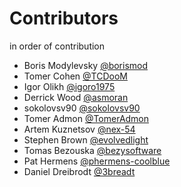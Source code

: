 # Contributors

in order of contribution

* Boris Modylevsky [@borismod](https://github.com/borismod)
* Tomer Cohen [@TCDooM](https://github.com/TCDooM)
* Igor Olikh [@igoro1975](https://github.com/igoro1975)
* Derrick Wood [@asmoran](https://github.com/asmoran)
* sokolovsv90 [@sokolovsv90](https://github.com/sokolovsv90)
* Tomer Admon [@TomerAdmon](https://github.com/TomerAdmon)
* Artem Kuznetsov [@nex-54](https://github.com/nex-54)
* Stephen Brown [@evolvedlight](https://github.com/evolvedlight)
* Tomas Bezouska [@bezysoftware](http://github.com/bezysoftware)
* Pat Hermens [@phermens-coolblue](https://github.com/phermens-coolblue)
* Daniel Dreibrodt [@3breadt](https://github.com/3breadt)
